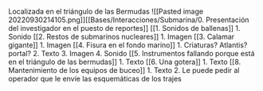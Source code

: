 Localizada en el triángulo de las Bermudas
![[Pasted image 20220930214105.png]][[Bases/Interacciones/Submarina/0. Presentación del investigador en el puesto de reportes]]
[[1. Sonidos de ballenas]]
	1. Sonido
[[2. Restos de submarinos nucleares]]
	1. Imagen
[[3. Calamar gigante]]
	1. Imagen
[[4. Fisura en el fondo marino]]
	1. Criaturas? Atlantis? portal?
	2. Texto
	3. Imagen
	4. Sonido
[[5. Instrumentos fallando porque está en el triángulo de las bermudas]]
	1. Texto
[[6. Una gotera]] 
	1. Texto
[[8. Mantenimiento de los equipos de buceo]] 
	1. Texto 
	2. Le puede pedir al operador que le envíe las esquemáticas de los trajes
